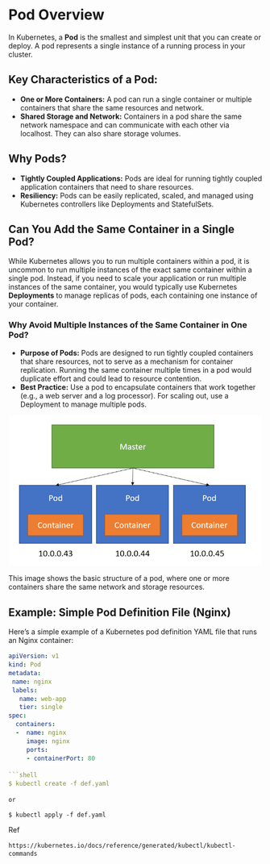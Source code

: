 # Pod Overview

In Kubernetes, a **Pod** is the smallest and simplest unit that you can create or deploy. A pod represents a single instance of a running process in your cluster.

## Key Characteristics of a Pod:
- **One or More Containers:** A pod can run a single container or multiple containers that share the same resources and network.
- **Shared Storage and Network:** Containers in a pod share the same network namespace and can communicate with each other via localhost. They can also share storage volumes.

## Why Pods?
- **Tightly Coupled Applications:** Pods are ideal for running tightly coupled application containers that need to share resources.
- **Resiliency:** Pods can be easily replicated, scaled, and managed using Kubernetes controllers like Deployments and StatefulSets.

## Can You Add the Same Container in a Single Pod?

While Kubernetes allows you to run multiple containers within a pod, it is uncommon to run multiple instances of the exact same container within a single pod. Instead, if you need to scale your application or run multiple instances of the same container, you would typically use Kubernetes **Deployments** to manage replicas of pods, each containing one instance of your container.

### Why Avoid Multiple Instances of the Same Container in One Pod?
- **Purpose of Pods:** Pods are designed to run tightly coupled containers that share resources, not to serve as a mechanism for container replication. Running the same container multiple times in a pod would duplicate effort and could lead to resource contention.
- **Best Practice:** Use a pod to encapsulate containers that work together (e.g., a web server and a log processor). For scaling out, use a Deployment to manage multiple pods.


![Pod Structure](pod-img.png)

This image shows the basic structure of a pod, where one or more containers share the same network and storage resources.



## Example: Simple Pod Definition File (Nginx)

Here’s a simple example of a Kubernetes pod definition YAML file that runs an Nginx container:

```yaml
apiVersion: v1
kind: Pod
metadata:
 name: nginx
 labels:
   name: web-app
   tier: single
spec:
  containers:
  -  name: nginx
     image: nginx
     ports:
     - containerPort: 80

```shell
$ kubectl create -f def.yaml
```
`or`
```shell
$ kubectl apply -f def.yaml
```
 Ref
```shell
https://kubernetes.io/docs/reference/generated/kubectl/kubectl-commands
```


